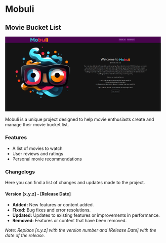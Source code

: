 # Mobuli
## Movie Bucket List

![Mobuli App](https://github.com/hmackowski/FE-FinalProject/blob/main/src/images/screenshot.jpg)

Mobuli is a unique project designed to help movie enthusiasts create and manage their movie bucket list.

### Features
- A list of movies to watch
- User reviews and ratings
- Personal movie recommendations

### Changelogs

Here you can find a list of changes and updates made to the project.

#### Version [x.y.z] - [Release Date]
- **Added:** New features or content added.
- **Fixed:** Bug fixes and error resolutions.
- **Updated:** Updates to existing features or improvements in performance.
- **Removed:** Features or content that have been removed.

*Note: Replace [x.y.z] with the version number and [Release Date] with the date of the release.*
